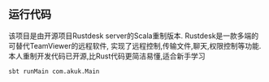 ## 运行代码

该项目是由开源项目Rustdesk server的Scala重制版本.
Rustdesk是一款多端的可替代TeamViewer的远程软件,
实现了远程控制,传输文件,聊天,权限控制等功能.
本人重制开发代码已开源,比Rust代码更简洁易懂,适合新手学习

```shell
sbt runMain com.akuk.Main
```
